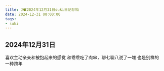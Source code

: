 ```yaml
---
title: J🕊️2024年12月31日suki日记存档
date: 2024-12-31 00:00:00
tags:
- suki
---
```


## 2024年12月31日

喜欢主动亲亲和被抱起来的感觉
和乖乖吃了肉串，聊七聊八说了一堆
也是别样的一种跨年
